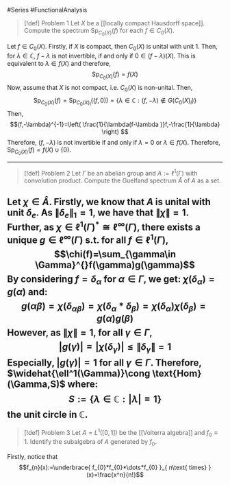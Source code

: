 #Series #FunctionalAnalysis 

> [!def] Problem 1
> Let $X$ be a [[locally compact Hausdorff space]]. Compute the spectrum $\text{Sp}_{C_{0}(X)}(f)$ for each $f\in C_{0}(X)$.

Let $f\in C_{0}(X)$. Firstly, if $X$ is compact, then $C_{0}(X)$ is unital with unit $1$. Then, for $\lambda\in \mathbb{C}$, $f-\lambda$ is not invertible, if and only if $0\in (f-\lambda)(X)$. This is equivalent to $\lambda\in f(X)$ and therefore, $$\text{Sp}_{C_{0}(X)}(f)=f(X)$$
Now, assume that $X$ is not compact, i.e. $C_{0}(X)$ is non-unital. Then, $$\text{Sp}_{C_{0}(X)}(f)=\text{Sp}_{C_{0}(X)_{I}}((f,0))=\{ \lambda\in \mathbb{C}: (f,-\lambda)\notin G(C_{0}(X)_{I}) \}$$Then, $$(f,-\lambda)^{-1}=\left( \frac{1}{\lambda(f-\lambda )}f,-\frac{1}{\lambda} \right) $$Therefore, $(f,-\lambda)$ is not invertible if and only if $\lambda=0$ or $\lambda\in f(X)$. Therefore, $\text{Sp}_{C_{0}(X)}(f)=f(X)\cup \{ 0 \}$.

---
> [!def] Problem 2
> Let $\Gamma$ be an abelian group and $A:=\ell^1(\Gamma)$ with convolution product. Compute the Guelfand spectrum $\hat{A}$ of $A$ as a set.

Let $\chi\in \hat{A}$. Firstly, we know that $A$ is unital with unit $\delta_{e}$. As $\|\delta_{e}\|_{1}=1$, we have that $\|\chi\|=1$. Further, as $\chi\in \ell^1(\Gamma)^{*}\cong \ell^\infty(\Gamma)$, there exists a unique $g\in \ell^\infty(\Gamma)$ s.t. for all $f\in\ell^1(\Gamma)$, $$\chi(f)=\sum_{\gamma\in \Gamma}^{}f(\gamma)g(\gamma)$$By considering $f=\delta_{\alpha}$ for $\alpha\in \Gamma$, we get: $\chi(\delta_{\alpha})=g(\alpha)$ and:  $$g(\alpha\beta)=\chi(\delta_{\alpha\beta})=\chi(\delta_{\alpha}*\delta_{\beta} )=\chi(\delta_{\alpha})\chi(\delta_{\beta})=g(\alpha)g(\beta)$$
However, as $\|\chi\|=1$, for all $\gamma\in \Gamma$,
$$\left| g(\gamma) \right| =\left| \chi(\delta_{\gamma}) \right| \leq\|\delta_{\gamma}\|=1$$Especially, $\left| g(\gamma) \right|=1$ for all $\gamma\in \Gamma$. Therefore, $\widehat{\ell^1(\Gamma)}\cong \text{Hom}(\Gamma,S)$ where: $$S:=\{ \lambda\in \mathbb{C}:\left| \lambda \right| =1 \}$$the unit circle in $\mathbb{C}$.
---
> [!def] Problem 3
> Let $A=L^1([0,1])$ be the [[Volterra algebra]] and $f_{0}\equiv {1}$. Identify the subalgebra of $A$ generated by $f_{0}$.

Firstly, notice that $$f_{n}(x):=\underbrace{ f_{0}*f_{0}*\dots*f_{0} }_{ n\text{ times} }(x)=\frac{x^n}{n!}$$
